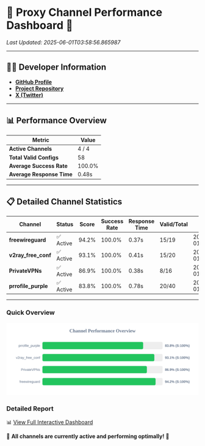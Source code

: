 # 🌟 Proxy Channel Performance Dashboard 🌟

_Last Updated: 2025-06-01T03:58:56.865987_

---

## 👩‍💻 Developer Information

- **[GitHub Profile](https://github.com/4n0nymou3)**  
- **[Project Repository](https://github.com/4n0nymou3/multi-proxy-config-fetcher)**  
- **[X (Twitter)](https://x.com/4n0nymou3)**  

---

## 📊 Performance Overview

| Metric                | Value       |
|-----------------------|-------------|
| **Active Channels**   | 4 / 4       |
| **Total Valid Configs** | 58          |
| **Average Success Rate** | 100.0%      |
| **Average Response Time** | 0.48s       |

---

## 📋 Detailed Channel Statistics

| Channel          | Status     | Score  | Success Rate | Response Time | Valid/Total | Last Success               |
|------------------|------------|--------|--------------|---------------|-------------|----------------------------|
| **freewireguard**  | ✅ Active  | 94.2%  | 100.0% | 0.37s         | 15/19       | 2025-06-01T03:58:56.864151 |
| **v2ray_free_conf**  | ✅ Active  | 93.1%  | 100.0% | 0.41s         | 15/20       | 2025-06-01T03:58:56.050213 |
| **PrivateVPNs**  | ✅ Active  | 86.9%  | 100.0% | 0.38s         | 8/16       | 2025-06-01T03:58:56.464414 |
| **prrofile_purple**  | ✅ Active  | 83.8%  | 100.0% | 0.78s         | 20/40       | 2025-06-01T03:58:55.553525 |

---

### Quick Overview
<div align="center">
  <a href="https://raw.githubusercontent.com/nullluser/NullRepo/refs/heads/main/assets/channel_stats_chart.svg">
    <img src="https://raw.githubusercontent.com/nullluser/NullRepo/refs/heads/main/assets/channel_stats_chart.svg" alt="Source Performance Statistics" width="800">
  </a>
</div>

### Detailed Report
📊 [View Full Interactive Dashboard](https://htmlpreview.github.io/?https://github.com/nullluser/NullRepo/blob/main/assets/performance_report.html)

🎉 **All channels are currently active and performing optimally!** 🎉
